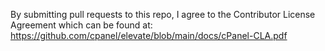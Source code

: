 By submitting pull requests to this repo, I agree to the Contributor License Agreement which can be found at: https://github.com/cpanel/elevate/blob/main/docs/cPanel-CLA.pdf

